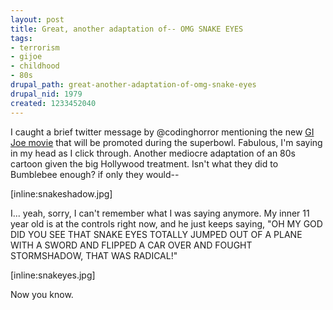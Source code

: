 ```yaml
--- 
layout: post
title: Great, another adaptation of-- OMG SNAKE EYES
tags: 
- terrorism
- gijoe
- childhood
- 80s
drupal_path: great-another-adaptation-of-omg-snake-eyes
drupal_nid: 1979
created: 1233452040
---
```

I caught a brief twitter message by @codinghorror mentioning the new <a href="http://www.comingsoon.net/news/movienews.php?id=52443">GI Joe movie</a> that will be promoted during the superbowl. Fabulous, I'm saying in my head as I click through. Another mediocre adaptation of an 80s cartoon given the big Hollywood treatment. Isn't what they did to Bumblebee enough? if only they would--



[inline:snakeshadow.jpg]



I... yeah, sorry, I can't remember what I was saying anymore. My inner 11 year old is at the controls right now, and he just keeps saying, "OH MY GOD DID YOU SEE THAT SNAKE EYES TOTALLY JUMPED OUT OF A PLANE WITH A SWORD AND FLIPPED A CAR OVER AND FOUGHT STORMSHADOW, THAT WAS RADICAL!"



[inline:snakeyes.jpg]



Now you know.
